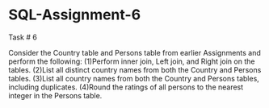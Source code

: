 # SQL-Assignment-6
Task # 6

Consider the Country table and Persons table from earlier Assignments and perform the following: 
(1)Perform inner join, Left join, and Right join on the tables. 
(2)List all distinct country names from both the Country and Persons tables. 
(3)List all country names from both the Country and Persons tables, including duplicates. 
(4)Round the ratings of all persons to the nearest integer in the Persons table.

